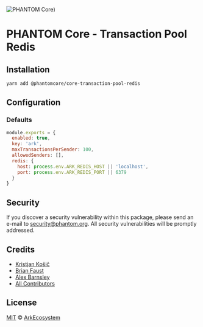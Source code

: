 ![PHANTOM Core](https://i.imgur.com/dPHOKrL.jpg))

# PHANTOM Core - Transaction Pool Redis

## Installation

```bash
yarn add @phantomcore/core-transaction-pool-redis
```

## Configuration

### Defaults

```js
module.exports = {
  enabled: true,
  key: 'ark',
  maxTransactionsPerSender: 100,
  allowedSenders: [],
  redis: {
    host: process.env.ARK_REDIS_HOST || 'localhost',
    port: process.env.ARK_REDIS_PORT || 6379
  }
}
```

## Security

If you discover a security vulnerability within this package, please send an e-mail to security@phantom.org. All security vulnerabilities will be promptly addressed.

## Credits

- [Kristjan Košič](https://github.com/kristjank)
- [Brian Faust](https://github.com/faustbrian)
- [Alex Barnsley](https://github.com/alexbarnsley)
- [All Contributors](../../../../contributors)

## License

[MIT](LICENSE) © [ArkEcosystem](https://ark.io)
